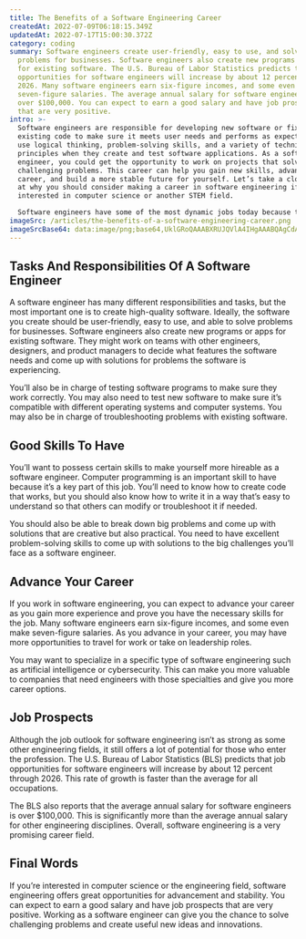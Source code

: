 ```yaml
---
title: The Benefits of a Software Engineering Career
createdAt: 2022-07-09T06:18:15.349Z
updatedAt: 2022-07-17T15:00:30.372Z
category: coding
summary: Software engineers create user-friendly, easy to use, and solve
  problems for businesses. Software engineers also create new programs or apps
  for existing software. The U.S. Bureau of Labor Statistics predicts that job
  opportunities for software engineers will increase by about 12 percent through
  2026. Many software engineers earn six-figure incomes, and some even make
  seven-figure salaries. The average annual salary for software engineering is
  over $100,000. You can expect to earn a good salary and have job prospects
  that are very positive.
intro: >-
  Software engineers are responsible for developing new software or fixing
  existing code to make sure it meets user needs and performs as expected. They
  use logical thinking, problem-solving skills, and a variety of technical
  principles when they create and test software applications. As a software
  engineer, you could get the opportunity to work on projects that solve
  challenging problems. This career can help you gain new skills, advance your
  career, and build a more stable future for yourself. Let’s take a closer look
  at why you should consider making a career in software engineering if you’re
  interested in computer science or another STEM field. 

  Software engineers have some of the most dynamic jobs today because technology is changing so rapidly. But what exactly does it mean to be an engineer? Well, an engineer is someone who combines science with logical thinking and creativity to produce useful new ideas or innovations that meet human needs and challenges.
imageSrc: /articles/the-benefits-of-a-software-engineering-career.png
imageSrcBase64: data:image/png;base64,UklGRoQAAABXRUJQVlA4IHgAAABQAgCdASoKAAoAAUAmJaQAD4yvKzJmsuUsBEAA/vugEo1gxbZe9bNE/9xm4syB75QQdx8C7SBAAI8L5yvl7BwN5D/2zLy/UK5qeCAYZLttxTn/D4KYqLkV3D1oCL78KC+xLspj76qPngi34TIt6gb2gfL+UYAAAAA=
---
```


## Tasks And Responsibilities Of A Software Engineer

A software engineer has many different responsibilities and tasks, but the most important one is to create high-quality software. Ideally, the software you create should be user-friendly, easy to use, and able to solve problems for businesses. Software engineers also create new programs or apps for existing software. They might work on teams with other engineers, designers, and product managers to decide what features the software needs and come up with solutions for problems the software is experiencing.

You’ll also be in charge of testing software programs to make sure they work correctly. You may also need to test new software to make sure it’s compatible with different operating systems and computer systems. You may also be in charge of troubleshooting problems with existing software.

## Good Skills To Have

You’ll want to possess certain skills to make yourself more hireable as a software engineer. Computer programming is an important skill to have because it’s a key part of this job. You’ll need to know how to create code that works, but you should also know how to write it in a way that’s easy to understand so that others can modify or troubleshoot it if needed.

You should also be able to break down big problems and come up with solutions that are creative but also practical. You need to have excellent problem-solving skills to come up with solutions to the big challenges you’ll face as a software engineer.

## Advance Your Career

If you work in software engineering, you can expect to advance your career as you gain more experience and prove you have the necessary skills for the job. Many software engineers earn six-figure incomes, and some even make seven-figure salaries. As you advance in your career, you may have more opportunities to travel for work or take on leadership roles.

You may want to specialize in a specific type of software engineering such as artificial intelligence or cybersecurity. This can make you more valuable to companies that need engineers with those specialties and give you more career options.

## Job Prospects

Although the job outlook for software engineering isn’t as strong as some other engineering fields, it still offers a lot of potential for those who enter the profession. The U.S. Bureau of Labor Statistics (BLS) predicts that job opportunities for software engineers will increase by about 12 percent through 2026. This rate of growth is faster than the average for all occupations.

The BLS also reports that the average annual salary for software engineers is over $100,000. This is significantly more than the average annual salary for other engineering disciplines. Overall, software engineering is a very promising career field.

## Final Words

If you’re interested in computer science or the engineering field, software engineering offers great opportunities for advancement and stability. You can expect to earn a good salary and have job prospects that are very positive. Working as a software engineer can give you the chance to solve challenging problems and create useful new ideas and innovations.
